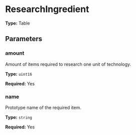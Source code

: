 # ResearchIngredient

**Type:** Table

## Parameters

### amount

Amount of items required to research one unit of technology.

**Type:** `uint16`

**Required:** Yes

### name

Prototype name of the required item.

**Type:** `string`

**Required:** Yes

